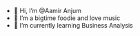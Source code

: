 - 👋 Hi, I’m @Aamir Anjum
- 👀 I’m a bigtime foodie and love music
- 🌱 I’m currently learning Business Analysis

<!---
Aamiranj/Aamiranj is a ✨ special ✨ repository because its `README.md` (this file) appears on your GitHub profile.
You can click the Preview link to take a look at your changes.
--->
